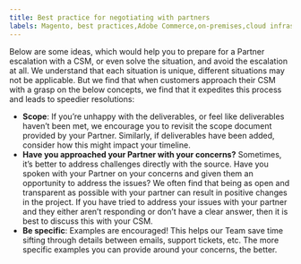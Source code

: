 ```yaml
---
title: Best practice for negotiating with partners
labels: Magento, best practices,Adobe Commerce,on-premises,cloud infrastructure,partners
---
```


Below are some ideas, which would help you to prepare for a Partner escalation with a CSM, or even solve the situation, and avoid the escalation at all.
We understand that each situation is unique, different situations may not be applicable. But we find that when customers approach their CSM with a grasp on the below concepts, we find that it expedites this process and leads to speedier resolutions:

* **Scope**: If you’re unhappy with the deliverables, or feel like deliverables haven’t been met, we encourage you to revisit the scope document provided by your Partner. Similarly, if deliverables have been added, consider how this might impact your timeline.
* **Have you approached your Partner with your concerns?** Sometimes, it’s better to address challenges directly with the source. Have you spoken with your Partner on your concerns and given them an opportunity to address the issues? We often find that being as open and transparent as possible with your partner can result in positive changes in the project. If you have tried to address your issues with your partner and they either aren’t responding or don’t have a clear answer, then it is best to discuss this with your CSM.
* **Be specific**: Examples are encouraged! This helps our Team save time sifting through details between emails, support tickets, etc. The more specific examples you can provide around your concerns, the better.
